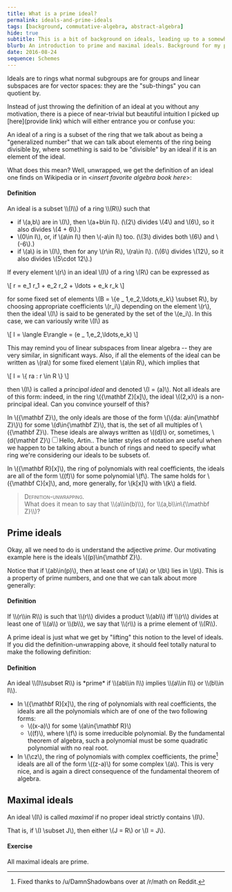 ```yaml
---
title: What is a prime ideal?
permalink: ideals-and-prime-ideals
tags: [background, commutative-algebra, abstract-algebra]
hide: true
subtitle: This is a bit of background on ideals, leading up to a somewhat-motivated definition of a prime ideal, that I wrote for <a href="/schemes-i/">part 1</a> of my <a href="/schemes/">schemes sequence</a>.
blurb: An introduction to prime and maximal ideals. Background for my posts on schemes.
date: 2016-08-24
sequence: Schemes
---
```


Ideals are to rings what normal subgroups are for groups and linear subspaces are for vector spaces: they are the "sub-things" you can quotient by.

Instead of just throwing the definition of an ideal at you without any motivation, there is a piece of near-trivial but beautiful intuition I picked up [here](provide link) which will either entrance you or confuse you:

An ideal of a ring is a subset of the ring that we talk about as being a "generalized number" that we can talk about elements of the ring being divisible by, where something is said to be "divisible" by an ideal if it is an element of the ideal.

What does this mean? Well, unwrapped, we get the definition of an ideal one finds on Wikipedia or in <*insert favorite algebra book here*>:

<div class="bd-callout bd-callout-info"><h4>Definition</h4>
<p>
An ideal is a subset \\(I\\) of a ring \\(R\\) such that

* if \\(a,b\\) are in \\(I\\), then \\(a+b\\in I\\). (\\(2\\) divides \\(4\\) and \\(6\\), so it also divides \\(4 + 6\\).)
* \\(0\\in I\\), or, if \\(a\\in I\\) then \\(-a\\in I\\) too. (\\(3\\) divides both \\(6\\) and \\(-6\\).)
* if \\(a\\) is in \\(I\\), then for any \\(r\\in R\\), \\(ra\\in I\\). (\\(6\\) divides \\(12\\), so it also divides \\(5\\cdot 12\\).)

</p>
</div>

If every element \\(r\\) in an ideal \\(I\\) of a ring \\(R\\) can be expressed as 

\\[ r = e_1 r_1 + e_2 r_2 + \\ldots + e_k r_k \\]
 
for some fixed set of elements \\(B = \\{e _ 1,e_2,\\ldots,e_k\\} \\subset R\\),<!--_--> by choosing appropriate coefficients \\(r_i\\)<!--_--> depending on the element \\(r\\), then the ideal \\(I\\) is said to be generated by the set of the \\(e_i\\). In this case, we can variously write \\(I\\) as 

\\[ I = \\langle E\\rangle = (e _ 1,e_2,\\ldots,e_k) \\]

This may remind you of linear subspaces from linear algebra -- they are very similar, in significant ways. Also, if all the elements of the ideal can be written as \\(ra\\) for some fixed element \\(a\\in R\\), which implies that

\\[ I = \\{ ra : r \\in R \\} \\]

then \\(I\\) is called a  _principal ideal_ and denoted \\(I = (a)\\). Not all ideals are of this form: indeed, in the ring \\({\\mathbf Z}[x]\\), the ideal \\((2,x)\\) is a non-principal ideal. Can you convince yourself of this?

In \\(\{\\mathbf Z}\\), the only ideals are those of the form \\(\\{da: a\\in\{\\mathbf Z}\\}\\) for some \\(d\\in\{\\mathbf Z}\\), that is, the set of all multiples of \\(\{\\mathbf Z}\\). These ideals are always written as \\((d)\\) or, sometimes, \\(d\{\\mathbf Z}\\)<label for="sn-demo" class="margin-toggle sidenote-number"></label><input type="checkbox" id="sn-demo" class="margin-toggle"/><span class=sidenote>Hello, Artin.</span>. The latter styles of notation are useful when we happen to be talking about a bunch of rings and need to specify what ring we're considering our ideals to be subsets of.

In \\(\{\\mathbf R}[x]\\), the ring of polynomials with real coefficients, the ideals are all of the form \\((f)\\) for some polynomial \\(f\\). The same holds for \\(\{\\mathbf C}[x]\\), and, more generally, for \\(k[x]\\) with \\(k\\) a field.

<blockquote>
<span style="font-variant:small-caps;">Definition-unwrapping</span>.<br/>
What does it mean to say that \\(a\\in(b)\\), for \\(a,b\\in\{\\mathbf Z}\\)?
</blockquote>

## Prime ideals

Okay, all we need to do is understand the adjective *prime*. Our motivating example here is the ideals \\((p)\\in\{\\mathbf Z}\\).

Notice that if \\(ab\\in(p)\\), then at least one of \\(a\\) or \\(b\\) lies in \\(p\\). This is a property of prime numbers, and one that we can talk about more generally:

<div class="bd-callout bd-callout-info"><h4>Definition</h4>
<p>If \\(r\\in R\\) is such that \\(r\\) divides a product \\(ab\\) iff \\(r\\) divides at least one of \\(a\\) or \\(b\\), we say that \\(r\\) is a prime element of \\(R\\).</p>
</div>

A prime ideal is just what we get by "lifting" this notion to the level of ideals. If you did the definition-unwrapping above, it should feel totally natural to make the following definition:

<div class="bd-callout bd-callout-info"><h4>Definition</h4>
<p>An ideal \\(I\\subset R\\) is *prime* if \\(ab\\in I\\) implies \\(a\\in I\\) or \\(b\\in I\\).</p>
</div>

* In \\(\{\\mathbf R}[x]\\), the ring of polynomials with real coefficients, the ideals are all the polynomials which are of one of the two following forms:
  - \\((x-a)\\) for some \\(a\\in\{\\mathbf R}\\)
  - \\((f)\\), where \\(f\\) is some irreducible polynomial. By the fundamental theorem of algebra, such a polynomial must be some quadratic polynomial with no real root.
* In \\(\\cz\\), the ring of polynomials with complex coefficients, the prime[^prime-fix] ideals are all of the form \\((z-a)\\) for some complex \\(a\\). This is very nice, and is again a direct consequence of the fundamental theorem of algebra.

## Maximal ideals

An ideal \\(I\\) is called  _maximal_ if no proper ideal strictly contains \\(I\\). 

That is, if \\(I \\subset J\\), then either \\(J = R\\) or \\(I = J\\).

<div class="bd-callout bd-callout-info"><h4>Exercise</h4>
<p>All maximal ideals are prime.</p>
</div>

[^prime-fix]: Fixed thanks to /u/DamnShadowbans over at /r/math on Reddit.
